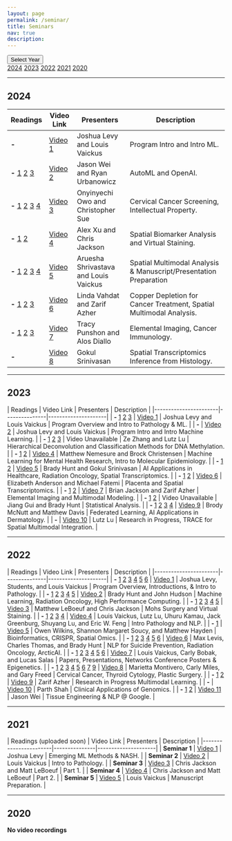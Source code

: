 ```yaml
---
layout: page
permalink: /seminar/
title: Seminars
nav: true
description:
---
```


<div class="dropdown">
  <button class="dropbtn">Select Year</button>
  <div class="dropdown-content">
    <a href="#2024">2024</a>
    <a href="#2023">2023</a>
    <a href="#2022">2022</a>
    <a href="#2021">2021</a>
    <a href="#2020">2020</a>
  </div>
</div>

---

## <a id="2024">2024</a>

| Readings       | Video Link    | Presenters     | Description         |
|-----------------------|---------------|---------------------|-----------------|
| **-**         | [Video 1](https://www.youtube.com/watch?v=mx1Z5XD0crM&list=PLdpZtO0hyIny_Lcgt79OZI6tvlnDBH8Q8)  | Joshua Levy and Louis Vaickus  | Program Intro and Intro ML.   |
| **-** [1](https://urbslab.github.io/STREAMLINE/)   [2](https://www.nature.com/articles/s41586-023-06291-2)  [3](https://proceedings.neurips.cc/paper_files/paper/2022/hash/9d5609613524ecf4f15af0f7b31abca4-Abstract-Conference.html)    | [Video 2](https://www.youtube.com/watch?v=-4qiWRIffpI&list=PLdpZtO0hyIny_Lcgt79OZI6tvlnDBH8Q8)  | Jason Wei and Ryan Urbanowicz  | AutoML and OpenAI.   |
| **-** [1](https://www.nature.com/articles/s41467-024-48705-3)  [2](https://www.pathologyoutlines.com/topic/informaticsautoassesscytology.html)  [3](https://journals.plos.org/ploscompbiol/article?id=10.1371/journal.pcbi.1002712) [4](https://www.cedars-sinai.edu/research/technology-innovations.html)   | [Video 3](https://www.youtube.com/watch?v=YW-wwPHe7zQ&list=PLdpZtO0hyIny_Lcgt79OZI6tvlnDBH8Q8)  | Onyinyechi Owo and Christopher Sue   | Cervical Cancer Screening, Intellectual Property.   |
| **-** [1](https://www.science.org/doi/full/10.1126/sciadv.adk8805)   [2](https://pubmed.ncbi.nlm.nih.gov/32238879/)     | [Video 4](https://www.youtube.com/watch?v=TzWZP_l-ses&list=PLdpZtO0hyIny_Lcgt79OZI6tvlnDBH8Q8)  | Alex Xu and Chris Jackson  | Spatial Biomarker Analysis and Virtual Staining.   |
| **-** [1](https://www.biorxiv.org/content/10.1101/2024.03.06.583819v1) [2](https://www.biorxiv.org/content/10.1101/2024.03.06.583819v1) [3](https://journals.plos.org/ploscompbiol/article?id=10.1371/journal.pcbi.1009554) [4](https://journals.plos.org/ploscompbiol/article?id=10.1371/journal.pcbi.1003453)     | [Video 5](https://www.youtube.com/watch?v=cwo8_JjOfOA)  | Aruesha Shrivastava and Louis Vaickus  | Spatial Multimodal Analysis & Manuscript/Presentation Preparation   |
| **-** [1](https://journals.plos.org/ploscompbiol/article?id=10.1371/journal.pcbi.1003453) [2](https://aacrjournals.org/clincancerres/article/23/3/666/80628/Influencing-the-Tumor-Microenvironment-A-Phase-II)  [3](https://scholar.google.com/citations?user=RuRyHyYAAAAJ&hl=en)     | [Video 6](https://www.youtube.com/watch?v=kPtr0k6Kv2s&list=PLdpZtO0hyIny_Lcgt79OZI6tvlnDBH8Q8)  | Linda Vahdat and Zarif Azher  | Copper Depletion for Cancer Treatment, Spatial Multimodal Analysis.   |
| **-** [1](https://www.nature.com/articles/s41590-019-0472-4)  [2](https://www.nature.com/articles/s41467-023-43427-4) [3](https://link.springer.com/article/10.1007/s00216-015-8861-5)     | [Video 7](https://www.youtube.com/watch?v=66UTQtko0N4&list=PLdpZtO0hyIny_Lcgt79OZI6tvlnDBH8Q8)  | Tracy Punshon and Alos Diallo  | Elemental Imaging, Cancer Immunology.   |
| **-**         | [Video 8](https://www.youtube.com/watch?v=dCGGc7nHuM8&list=PLdpZtO0hyIny_Lcgt79OZI6tvlnDBH8Q8)  | Gokul Srinivasan  |  Spatial Transcriptomics Inference from Histology.   |         

---

## <a id="2023">2023</a>

| Readings        | Video Link    | Presenters     | Description         |
|-----------------------|---------------|---------------------|
| **-**  [1](https://www.youtube.com/watch?v=w4fQ3HEUJ_M)  [2](https://www.youtube.com/watch?v=TnOeHHX7GwI) [3](https://acsjournals.onlinelibrary.wiley.com/doi/full/10.1002/cncy.22099)        | [Video 1](https://www.youtube.com/watch?v=GluvbCwxJnc&list=PLdpZtO0hyInwkbBiLHuN9MpUlxGnKYzH_)  | Joshua Levy and Louis Vaickus | Program Overview and Intro to Pathology & ML.   |
| **-**         | [Video 2](https://www.youtube.com/watch?v=xrAHOZ6vwx0&list=PLdpZtO0hyInwkbBiLHuN9MpUlxGnKYzH_)  | Joshua Levy and Louis Vaickus | Program Intro and Intro Machine Learning.   |
| **-** [1](https://translational-medicine.biomedcentral.com/articles/10.1186/s12967-022-03736-6) [2](https://academic.oup.com/narcancer/article/5/2/zcad017/7129336)  [3](https://www.nature.com/articles/s41467-021-27864-7)     | Video Unavailable  | Ze Zhang and Lutz Lu | Hierarchical Deconvolution and Classification Methods for DNA Methylation.   |
| **-**  [1](https://www.nature.com/articles/s41598-021-81368-4) [2](http://www.christensen-lab.com/)      | [Video 4](https://www.youtube.com/watch?v=CsIaVZTn7-w&list=PLdpZtO0hyInwkbBiLHuN9MpUlxGnKYzH_)  |  Matthew Nemesure and Brock Christensen | Machine Learning for Mental Health Research, Intro to Molecular Epidemiology.   |
| **-**  [1](https://scholar.google.com/citations?user=Z-kmpr4AAAAJ&hl=en&oi=ao)  [2](https://digitalcommons.dartmouth.edu/cs_senior_theses/5/)     | [Video 5](https://www.youtube.com/watch?v=IqxrfsxjbPY&list=PLdpZtO0hyInwkbBiLHuN9MpUlxGnKYzH_)  |  Brady Hunt and Gokul Srinivasan | AI Applications in Healthcare, Radiation Oncology, Spatial Transcriptomics.   |
| **-**  [1](https://www.biorxiv.org/content/10.1101/2022.11.21.517353v2.abstract)  [2](https://www.sciencedirect.com/science/article/pii/S2153353923001220)     | [Video 6](https://www.youtube.com/watch?v=_HcurrV9v8M&list=PLdpZtO0hyInwkbBiLHuN9MpUlxGnKYzH_)  | Elizabeth Anderson and Michael Fatemi | Placenta and Spatial Transcriptomics.   |
| **-**  [1](https://scholar.google.com/citations?user=0OaizZgAAAAJ&hl=en)  [2](https://scholar.google.com/citations?user=RuRyHyYAAAAJ&hl=en)     | [Video 7](https://www.youtube.com/watch?v=U1Epyd5E36U&list=PLdpZtO0hyInwkbBiLHuN9MpUlxGnKYzH_)  | Brian Jackson and Zarif Azher |  Elemental Imaging and Multimodal Modeling.   |
| **-**  [1](https://journals.plos.org/plosone/article?id=10.1371/journal.pone.0066545)  [2](https://www.artisight.com/)     | Video Unavailable  | Jiang Gui and Brady Hunt |  Statistical Analysis.   |
| **-**  [1](https://zenodo.org/record/7368975) [2](https://www.formbio.com/) [3](https://colossal.com/)  [4](https://pubmed.ncbi.nlm.nih.gov/37293008/)   | [Video 9](https://www.youtube.com/watch?v=2iFBAwqL0bc&list=PLdpZtO0hyInwkbBiLHuN9MpUlxGnKYzH_)  | Brody McNutt and Matthew Davis | Federated Learning, AI Applications in Dermatology.   |
| **-**         | [Video 10](https://www.youtube.com/watch?v=sKsawiGsV3w&list=PLdpZtO0hyInwkbBiLHuN9MpUlxGnKYzH_) | Lutz Lu | Research in Progress, TRACE for Spatial Multimodal Integration.   |

---


## <a id="2022">2022</a>

| Readings        | Video Link    | Presenters     | Description         |
|-----------------------|---------------|---------------------|
| **-**  [1](https://www.rcpath.org/discover-pathology/what-is-pathology.html) [2](https://www.rcpath.org/discover-pathology/careers-in-pathology/explore-the-specialties.html) [3](https://en.wikipedia.org/wiki/Clinical_pathology) [4](https://en.wikipedia.org/wiki/Molecular_pathology) [5](https://en.wikipedia.org/wiki/Anatomical_pathology) [6](https://www.advancesinmolecularpathology.com/article/S2589-4080(21)00013-2/pdf)  | [Video 1](https://www.youtube.com/watch?v=TnOeHHX7GwI&list=PLdpZtO0hyInzodqC9a7m7DMgT4qZ7nTTV&index=2)  | Joshua Levy, Students, and Louis Vaickus | Program Overview, Introductions, & Intro to Pathology.   |
| **-**    [1](https://www.nejm.org/doi/full/10.1056/NEJMra1814259?casa_token=s-2yN1SoaokAAAAA:6UwVCVRX-G51tiwC2ABgnBBDdcQUi7_P-hYnFqjsjySM1IHWcS0pqxj8OZWpbzxZK46SO8gR5JqCEg) [2](https://www.nejm.org/doi/full/10.1056/NEJMra1814259?casa_token=s-2yN1SoaokAAAAA:6UwVCVRX-G51tiwC2ABgnBBDdcQUi7_P-hYnFqjsjySM1IHWcS0pqxj8OZWpbzxZK46SO8gR5JqCEg) [3](https://greenelab.github.io/deep-review/) [4](https://rc.dartmouth.edu/index.php/discovery-overview/) [5](https://rcweb.dartmouth.edu/~john/intro_to_HPC/)  | [Video 2](https://www.youtube.com/watch?v=-5PeCVWtcH8&list=PLdpZtO0hyInzodqC9a7m7DMgT4qZ7nTTV)  | Brady Hunt and John Hudson | Machine Learning, Radiation Oncology, High Performance Computing.   |
| **-** [1](https://journals.lww.com/dermatologicsurgery/Abstract/2020/07000/Quantitative_Analysis_of_Frozen_Section_Histology.4.aspx) [2](https://www.medrxiv.org/content/10.1101/2022.05.06.22274781v1) [3](https://www.spiedigitallibrary.org/conference-proceedings-of-spie/11943/1194304/Rapid-tumor-margin-analysis-using-paired-agent-imaging-to-guide/10.1117/12.2609731.short?SSO=1) [4](https://pubmed.ncbi.nlm.nih.gov/32238879/) [5](https://pubmed.ncbi.nlm.nih.gov/33299110/)    | [Video 3](https://www.youtube.com/watch?v=fJjqxlu8ZDg&list=PLdpZtO0hyInzodqC9a7m7DMgT4qZ7nTTV)  | Matthew LeBoeuf and Chris Jackson | Mohs Surgery and Virtual Staining.   |
| **-** [1](https://onlinelibrary.wiley.com/doi/10.1002/cncy.22099) [2](https://www.jpathinformatics.org/article.asp?issn=2153-3539;year=2022;volume=13;issue=1;spage=3;epage=3;aulast=Levy) [3](https://www.jpathinformatics.org/article.asp?issn=2153-3539;year=2022;volume=13;issue=1;spage=3;epage=3;aulast=Levy) [4](https://www.science.org/doi/full/10.1126/science.aaa8685)     | [Video 4](https://www.youtube.com/watch?v=ifqBVFZY6lE)  | Louis Vaickus, Lutz Lu, Uhuru Kamau, Jack Greenburg, Shuyang Lu, and Eric W. Feng   | Intro Pathology and NLP.   |
| **-**   [1](https://pachterlab.github.io/LP_2021/)      | [Video 5](https://www.youtube.com/watch?v=ie_KZzX1Org)  | Owen Wilkins, Shannon Margaret Soucy, and Matthew Hayden | Bioinformatics, CRISPR, Spatial Omics.   |
| **-**  [1](https://pubmed.ncbi.nlm.nih.gov/32063248/) [2](https://www.sciencedirect.com/science/article/pii/S0165178122002992?) [3](https://pubmed.ncbi.nlm.nih.gov/34166607/) [4](https://www.nature.com/articles/s41598-017-15092-3) [5](https://www.biorxiv.org/content/10.1101/2022.04.30.490136v1.full) [6](https://www.medrxiv.org/content/10.1101/2022.05.06.22274781v1)  | [Video 6](https://www.youtube.com/watch?v=Tw_eytFOqPs)  | Max Levis, Charles Thomas, and Brady Hunt | NLP for Suicide Prevention, Radiation Oncology, ArcticAI.   |
| **-**  [1](https://journals.plos.org/ploscompbiol/article?id=10.1371/journal.pcbi.1005619) [2](https://journals.plos.org/ploscompbiol/article?id=10.1371/journal.pcbi.0030102) [3](https://pdfs.semanticscholar.org/b27d/0315c00ee05074d95825a751d076fa21ad9e.pdf) [4](https://link.springer.com/article/10.1007/s10742-008-0041-z) [5](https://genomebiology.biomedcentral.com/articles/10.1186/s13059-018-1448-7) [6](https://genome.cshlp.org/content/28/9/1285.abstract)  | [Video 7](https://www.youtube.com/watch?v=OFg39aJlaTc)  | Louis Vaickus, Carly Bobak, and Lucas Salas | Papers, Presentations, Networks  Conference Posters & Epigenetics.   |
| **-**   [1](https://pubmed.ncbi.nlm.nih.gov/30195423/) [2](https://pubmed.ncbi.nlm.nih.gov/12525422/) [3](https://www.ncbi.nlm.nih.gov/pmc/articles/PMC4675913/#B33) [4](https://pubmed.ncbi.nlm.nih.gov/29603675/) [5](https://www.ncbi.nlm.nih.gov/pmc/articles/PMC8501016/) [6](https://www.karger.com/Article/FullText/512097#ref7) [7](https://www.acpjournals.org/doi/10.7326/0003-4819-126-3-199702010-00009) [9](https://www.frontiersin.org/articles/10.3389/fmedt.2022.926667/full) | [Video 8](https://www.youtube.com/watch?v=gCT5LwfxfzQ)  | Marietta Montivero, Carly Miles, and Gary Freed  | Cervical Cancer, Thyroid Cytology, Plastic Surgery.   |
| **-**    [1](https://dl.acm.org/doi/10.1145/3477314.3507032) [2](https://arxiv.org/abs/2107.13048)    | [Video 9](https://www.youtube.com/watch?v=kYs71PJb-QQ)  | Zarif Azher | Research in Progress Multimodal Learning.   |
| **-**        | [Video 10](https://www.youtube.com/watch?v=eqM2R-jfH8o) | Parth Shah | Clinical Applications of Genomics.   |
| **-** [1](https://arxiv.org/abs/2206.07682) [2](https://arxiv.org/abs/2201.11903)      | [Video 11](https://www.youtube.com/watch?v=ylA13f74eRk) | Jason Wei | Tissue Engineering & NLP @ Google.   |

---

## <a id="2021">2021</a>

| Readings (uploaded soon)       | Video Link    | Presenters     | Description         |
|-----------------------|---------------|---------------------|
| **Seminar 1**         | [Video 1](https://www.youtube.com/watch?v=sgecANc6W_0&list=PLdpZtO0hyInzPFWQWHigVSUJu3jAv6Cjh)  | Joshua Levy | Emerging ML Methods & NASH.   |
| **Seminar 2**         | [Video 2](https://www.youtube.com/watch?v=w4fQ3HEUJ_M&list=PLdpZtO0hyInzPFWQWHigVSUJu3jAv6Cjh)  | Louis Vaickus | Intro to Pathology.   |
| **Seminar 3**         | [Video 3](https://www.youtube.com/watch?v=0LStzEr9QIo&list=PLdpZtO0hyInzPFWQWHigVSUJu3jAv6Cjh)  | Chris Jackson and Matt LeBoeuf | Part 1.  |
| **Seminar 4**         | [Video 4](https://www.youtube.com/watch?v=_ITtZpGESLU&list=PLdpZtO0hyInzPFWQWHigVSUJu3jAv6Cjh)  | Chris Jackson and Matt LeBoeuf | Part 2.  |
| **Seminar 5**         | [Video 5](https://www.youtube.com/watch?v=n_WoaP8__Xc&list=PLdpZtO0hyInzPFWQWHigVSUJu3jAv6Cjh)  | Louis Vaickus | Manuscript Preparation.   |

---

## <a id="2020">2020</a>

**No video recordings**





<!--template

| Seminar Title        | Video Link    | Description         |
|-----------------------|---------------|---------------------|
| **Seminar 1**         | [Video 1]()  | Placeholder text.   |
| **Seminar 2**         | [Video 2]()  | Placeholder text.   |
| **Seminar 3**         | [Video 3]()  | Placeholder text.   |
| **Seminar 4**         | [Video 4]()  | Placeholder text.   |
| **Seminar 5**         | [Video 5]()  | Placeholder text.   |
| **Seminar 6**         | [Video 6]()  | Placeholder text.   |
| **Seminar 7**         | [Video 7]()  | Placeholder text.   |
| **Seminar 8**         | [Video 8]()  | Placeholder text.   |
| **Seminar 9**         | [Video 9]()  | Placeholder text.   |
| **Seminar 10**        | [Video 10]() | Placeholder text.   |
| **Seminar 11**        | [Video 11()  | Placeholder text.   | -->